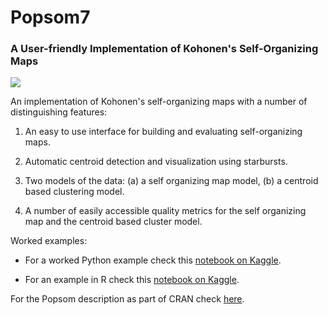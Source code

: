 # Popsom7

### A User-friendly Implementation of Kohonen's Self-Organizing Maps

![](https://raw.githubusercontent.com/lutzhamel/popsom7/master/map.png)

An implementation of Kohonen's self-organizing maps with a number of distinguishing features:

1. An easy to use interface for building and evaluating self-organizing maps.

2. Automatic centroid detection and visualization using starbursts.

3. Two models of the data: (a) a self organizing map model, (b) a centroid based clustering model.

4. A number of easily accessible quality metrics for the self organizing map and the centroid based cluster model.

Worked examples: 

* For a worked Python example check this [notebook on Kaggle](https://www.kaggle.com/code/lutzhamel/clustering-with-python-popsom7).

* For an example in R check this [notebook on Kaggle](https://www.kaggle.com/lutzhamel/customer-segmentation-with-soms).

For the Popsom description as part of CRAN check [here](https://CRAN.R-project.org/package=popsom7).

